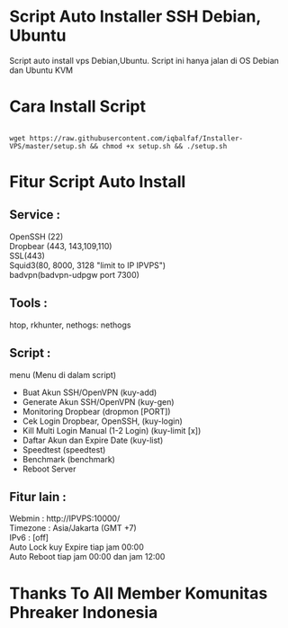 # Script Auto Installer SSH Debian, Ubuntu
Script auto install vps Debian,Ubuntu.
Script ini hanya jalan di OS Debian dan Ubuntu KVM

# Cara Install Script 
<code>
wget https://raw.githubusercontent.com/iqbalfaf/Installer-VPS/master/setup.sh && chmod +x setup.sh && ./setup.sh
</code>

# Fitur Script Auto Install
Service : 
--------- 
OpenSSH (22) <br>
Dropbear (443, 143,109,110) <br>
SSL(443) <br>
Squid3(80, 8000, 3128 "limit to IP IPVPS") <br>
badvpn(badvpn-udpgw port 7300) <br>
 
Tools : 
------- 
htop, rkhunter, nethogs: nethogs 
 
Script : 
-------- 
menu (Menu di dalam script)
  - Buat Akun SSH/OpenVPN (kuy-add) 
  - Generate Akun SSH/OpenVPN (kuy-gen) 
  - Monitoring Dropbear (dropmon [PORT]) 
  - Cek Login Dropbear, OpenSSH, (kuy-login) 
  - Kill Multi Login Manual (1-2 Login) (kuy-limit [x]) 
  - Daftar Akun dan Expire Date (kuy-list) 
  - Speedtest (speedtest) 
  - Benchmark (benchmark) 
  - Reboot Server 
 
Fitur lain : 
------------ 
Webmin         : http://IPVPS:10000/ <br>
Timezone       : Asia/Jakarta (GMT +7) <br>
IPv6           : [off] <br>
Auto Lock kuy Expire tiap jam 00:00 <br>
Auto Reboot tiap jam 00:00 dan jam 12:00 <br>

# Thanks To All Member Komunitas Phreaker Indonesia

